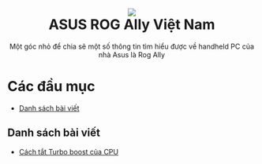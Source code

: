 <h1 align="center">
  <img src="https://raw.githubusercontent.com/kytosai/rog-ally-vietnam/main/cover.jpg">
  <br />
  ASUS ROG Ally Việt Nam
</h1>

<div align="center">
Một góc nhỏ để chia sẽ một số thông tin tìm hiểu được về handheld PC của nhà Asus là Rog Ally
</div>

# Các đầu mục

- [Danh sách bài viết](#danh-sách-bài-viết)


## Danh sách bài viết

- [Cách tắt Turbo boost của CPU](./bai-viet/cach-tat-turbo-boost-cua-cpu/README.md)

